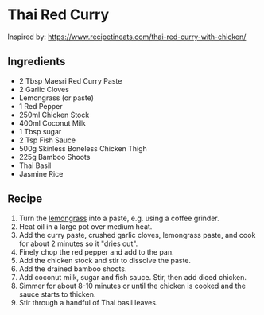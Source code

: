 # Thai Red Curry

Inspired by: https://www.recipetineats.com/thai-red-curry-with-chicken/

## Ingredients

- 2 Tbsp Maesri Red Curry Paste
- 2 Garlic Cloves
- Lemongrass (or paste)
- 1 Red Pepper
- 250ml Chicken Stock
- 400ml Coconut Milk
- 1 Tbsp sugar
- 2 Tsp Fish Sauce
- 500g Skinless Boneless Chicken Thigh 
- 225g Bamboo Shoots
- Thai Basil
- Jasmine Rice

## Recipe

1. Turn the [lemongrass](https://whatscookingamerica.net/q-a/lemongrass.htm) into a paste, e.g. using a coffee grinder.
2. Heat oil in a large pot over medium heat.
3. Add the curry paste, crushed garlic cloves, lemongrass paste, and cook for about 2 minutes so it "dries out".
4. Finely chop the red pepper and add to the pan.
5. Add the chicken stock and stir to dissolve the paste.
6. Add the drained bamboo shoots.
7. Add coconut milk, sugar and fish sauce. Stir, then add diced chicken.
8. Simmer for about 8-10 minutes or until the chicken is cooked and the sauce starts to thicken.
9. Stir through a handful of Thai basil leaves.
